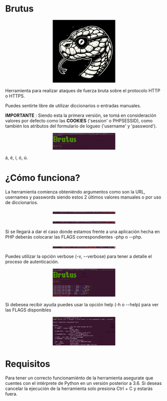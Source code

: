 # Brutus

<p align="center"> 
	<img src="images/logo.jpeg" 
		 alt="Brutus logo"
		 width="200"/>
</p>

Herramienta para realizar ataques de fuerza bruta sobre el protocolo HTTP o HTTPS.

Puedes sentirte libre de utilizar diccionarios o entradas manuales.

**IMPORTANTE** : Siendo esta la primera versión, se tomá en consideración valores por defecto como las **COOKIES** ('session' o PHPSESSID), como también los atributos del formulario de logueo ('username' y 'password').

<p align="center">
    <img src="images/image01.png"
         alt="Brutus inicio"
         width="200"/>
</p>

á, é, í, ó, ú.

¿Cómo funciona?
======
La herramienta comienza  obteniéndo argumentos como son la URL, usernames y passwords siendo estos 2 últimos valores manuales o por uso de diccionarios.

<p align="center">
    <img src="images/image02.png"
         alt="Brutus atack"  
         width="200"/>
</p>

<p align="center">
    <img src="images/image03.png"
         alt="Brutus atack"  
         width="200"/>
</p>

Si se llegará a dar el caso donde estamos frente a una aplicación hecha en PHP deberás colocarar las FLAGS correspondientes -php o --php.

<p align="center">
    <img src="images/image04.png"
         alt="Brutus atack"  
         width="200"/>
</p>

Puedes utilizar la opción verbose (-v, --verbose) para tener a detalle el proceso de autenticación.

<p align="center">
    <img src="images/image05.png"
         alt="Brutus atack"  
         width="200"/>
</p>

Si debesea recibir ayuda puedes usar la opción help (-h o --help) para ver las FLAGS disponibles

<p align="center">
    <img src="images/image06.png"
         alt="Brutus atack"  
         width="200"/>
</p>

Requisitos
======
Para tener un correcto funcionamiénto de la herramienta asegurate que cuentes con el intérprete de Python en un versión posterior a 3.6.
Si deseas cancelar la ejecución de la herramienta solo presiona Ctrl + C y estarás fuera.
